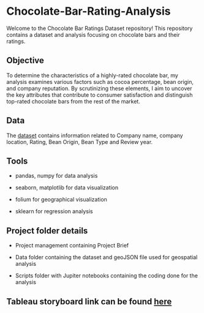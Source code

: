 # Chocolate-Bar-Rating-Analysis

Welcome to the Chocolate Bar Ratings Dataset repository! This repository contains a dataset and analysis focusing on chocolate bars and their ratings. 

## Objective

To determine the characteristics of a highly-rated chocolate bar, my analysis examines various factors such as cocoa percentage, bean origin, and company reputation. By scrutinizing these elements, I aim to uncover the key attributes that contribute to consumer satisfaction and distinguish top-rated chocolate bars from the rest of the market.

## Data 

The [dataset](https://www.kaggle.com/datasets/rtatman/chocolate-bar-ratings) contains information  related to Company name, company location, Rating, Bean Origin, Bean Type and Review year.

## Tools 

* pandas, numpy for data analysis 

* seaborn, matplotlib for data visualization

* folium for geographical visualization

* sklearn for regression analysis

## Project folder details

* Project management containing Project Brief

* Data folder containing the dataset and geoJSON file used for geospatial analysis

* Scripts folder with Jupiter notebooks containing the coding done for the analysis



## Tableau storyboard link can be found [here](https://public.tableau.com/app/profile/usha.bharati.telikicherla/viz/ChocolateBarRatingsAnalysis_17152036337130/Story1)
